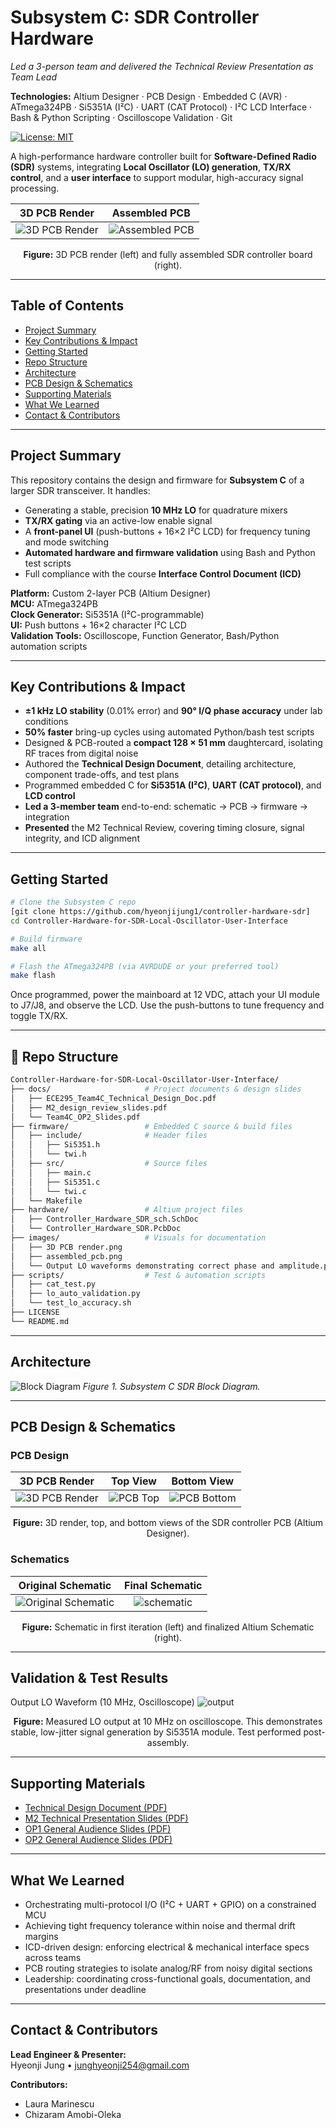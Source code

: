 
# Subsystem C: SDR Controller Hardware  
_Led a 3-person team and delivered the Technical Review Presentation as Team Lead_

**Technologies:**  Altium Designer · PCB Design · Embedded C (AVR) · ATmega324PB · Si5351A (I²C) · UART (CAT Protocol) · I²C LCD Interface · Bash & Python Scripting · Oscilloscope Validation · Git

[![License: MIT](https://img.shields.io/badge/license-MIT-blue.svg)](LICENSE)

A high-performance hardware controller built for **Software-Defined Radio (SDR)** systems, integrating **Local Oscillator (LO) generation**, **TX/RX control**, and a **user interface** to support modular, high-accuracy signal processing.


| 3D PCB Render                                   | Assembled PCB                                   |
|:------------------------------------------------:|:------------------------------------------------:|
| ![3D PCB Render](images/3D%20PCB%20render.png)   | ![Assembled PCB](images/assembled_pcb.png)       |

<p align="center"><b>Figure:</b> 3D PCB render (left) and fully assembled SDR controller board (right).</p>

---
## Table of Contents

- [Project Summary](#project-summary)  
- [Key Contributions & Impact](#key-contributions--impact)  
- [Getting Started](#getting-started)
- [Repo Structure](#repo-structure) 
- [Architecture](#architecture)  
- [PCB Design & Schematics](#pcb-design--schematics)  
- [Supporting Materials](#supporting-materials)  
- [What We Learned](#what-we-learned)  
- [Contact & Contributors](#contact--contributors)

---

## Project Summary

This repository contains the design and firmware for **Subsystem C** of a larger SDR transceiver. It handles:

- Generating a stable, precision **10 MHz LO** for quadrature mixers  
- **TX/RX gating** via an active-low enable signal  
- A **front-panel UI** (push-buttons + 16×2 I²C LCD) for frequency tuning and mode switching  
- **Automated hardware and firmware validation** using Bash and Python test scripts  
- Full compliance with the course **Interface Control Document (ICD)**  

**Platform:** Custom 2-layer PCB (Altium Designer)  
**MCU:** ATmega324PB  
**Clock Generator:** Si5351A (I²C-programmable)  
**UI:** Push buttons + 16×2 character I²C LCD  
**Validation Tools:** Oscilloscope, Function Generator, Bash/Python automation scripts

---

## Key Contributions & Impact

- **±1 kHz LO stability** (0.01% error) and **90° I/Q phase accuracy** under lab conditions  
- **50% faster** bring-up cycles using automated Python/bash test scripts  
- Designed & PCB-routed a **compact 128 × 51 mm** daughtercard, isolating RF traces from digital noise  
- Authored the **Technical Design Document**, detailing architecture, component trade-offs, and test plans  
- Programmed embedded C for **Si5351A (I²C)**, **UART (CAT protocol)**, and **LCD control**  
- **Led a 3-member team** end-to-end: schematic → PCB → firmware → integration  
- **Presented** the M2 Technical Review, covering timing closure, signal integrity, and ICD alignment  

---

## Getting Started

```bash
# Clone the Subsystem C repo
[git clone https://github.com/hyeonjijung1/controller-hardware-sdr]
cd Controller-Hardware-for-SDR-Local-Oscillator-User-Interface

# Build firmware
make all

# Flash the ATmega324PB (via AVRDUDE or your preferred tool)
make flash
```
Once programmed, power the mainboard at 12 VDC, attach your UI module to J7/J8, and observe the LCD. Use the push-buttons to tune frequency and toggle TX/RX.

---

## 📁 Repo Structure

```bash
Controller-Hardware-for-SDR-Local-Oscillator-User-Interface/
├── docs/                     # Project documents & design slides
│   ├── ECE295_Team4C_Technical_Design_Doc.pdf
│   ├── M2_design_review_slides.pdf
│   └── Team4C_OP2_Slides.pdf
├── firmware/                 # Embedded C source & build files
│   ├── include/              # Header files
│   │   ├── Si5351.h
│   │   └── twi.h
│   ├── src/                  # Source files
│   │   ├── main.c
│   │   ├── Si5351.c
│   │   └── twi.c
│   └── Makefile
├── hardware/                 # Altium project files
│   ├── Controller_Hardware_SDR_sch.SchDoc
│   └── Controller_Hardware_SDR.PcbDoc
├── images/                   # Visuals for documentation
│   ├── 3D PCB render.png
│   ├── assembled_pcb.png
│   └── Output LO waveforms demonstrating correct phase and amplitude.png
├── scripts/                  # Test & automation scripts
│   ├── cat_test.py
│   ├── lo_auto_validation.py
│   └── test_lo_accuracy.sh
├── LICENSE
└── README.md

```

---

## Architecture

![Block Diagram](https://github.com/hyeonjijung1/Past_Project/blob/main/Screenshot%202025-03-08%20204710.png)
*Figure 1. Subsystem C SDR Block Diagram.*

---

## PCB Design & Schematics 

### PCB Design 

| 3D PCB Render                                | Top View                                  | Bottom View                                   |
|:---------------------------------------------:|:------------------------------------------:|:----------------------------------------------:|
| ![3D PCB Render](images/3d_sdr.png)    | ![PCB Top](images/top_sdr.png)            | ![PCB Bottom](images/bottom_sdr.png)           |

<p align="center"><b>Figure:</b> 3D render, top, and bottom views of the SDR controller PCB (Altium Designer).</p>

### Schematics 


| Original Schematic                               | Final Schematic                                   |
|:------------------------------------------------:|:------------------------------------------------:|
| ![Original Schematic](images/original_schematic.png)   | ![schematic](images/sdr_schematic.png)       |
<p align="center"><b>Figure:</b> Schematic in first iteration (left) and finalized Altium Schematic (right).</p>

---

## Validation & Test Results

Output LO Waveform (10 MHz, Oscilloscope)
![output](images/Output%20LO%20waveforms%20demonstrating%20correct%20phase%20and%20amplitude.png)

<p align="center"><b>Figure:</b> Measured LO output at 10 MHz on oscilloscope. This demonstrates stable, low-jitter signal generation by Si5351A module. Test performed post-assembly.</p>

---

## Supporting Materials

- [Technical Design Document (PDF)](https://drive.google.com/file/d/1lXBYHzfA1NsGeK7o8hkGUYrSS2hV9RxU/view?usp=sharing)
- [M2 Technical Presentation Slides (PDF)](https://drive.google.com/drive/u/0/folders/1bPhXOaGDvTHJFP-_4Y7tE-j0aOfVJy6w)
- [OP1 General Audience Slides (PDF)](https://drive.google.com/drive/u/0/folders/1bPhXOaGDvTHJFP-_4Y7tE-j0aOfVJy6w)
- [OP2 General Audience Slides (PDF)](https://drive.google.com/drive/u/0/folders/1bPhXOaGDvTHJFP-_4Y7tE-j0aOfVJy6w)

---

## What We Learned

- Orchestrating multi-protocol I/O (I²C + UART + GPIO) on a constrained MCU  
- Achieving tight frequency tolerance within noise and thermal drift margins  
- ICD-driven design: enforcing electrical & mechanical interface specs across teams  
- PCB routing strategies to isolate analog/RF from noisy digital sections  
- Leadership: coordinating cross-functional goals, documentation, and presentations under deadline  

---

## Contact & Contributors

**Lead Engineer & Presenter:**  
Hyeonji Jung • junghyeonji254@gmail.com  

**Contributors:**  
- Laura Marinescu  
- Chizaram Amobi-Oleka  

